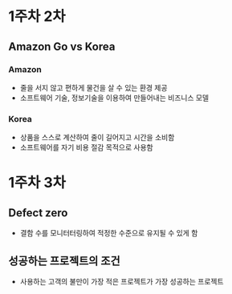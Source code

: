 # 1주차 2차

## Amazon Go vs Korea
### Amazon
+ 줄을 서지 않고 편하게 물건을 살 수 있는 환경 제공
+ 소프트웨어 기술, 정보기술을 이용하여 만들어내는 비즈니스 모델
### Korea
+ 상품을 스스로 계산하여 줄이 길어지고 시간을 소비함
+ 소프트웨어를 자기 비용 절감 목적으로 사용함

# 1주차 3차

## Defect zero
+ 결함 수를 모니터터링하여 적정한 수준으로 유지될 수 있게 함

## 성공하는 프로젝트의 조건
+ 사용하는 고객의 불만이 가장 적은 프로젝트가 가장 성공하는 프로젝트
